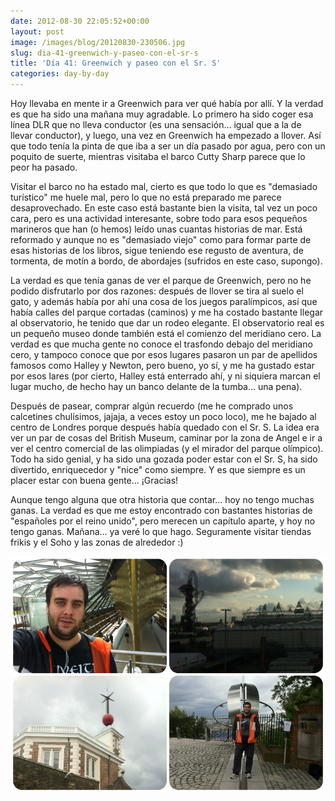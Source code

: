 ```yaml
---
date: 2012-08-30 22:05:52+00:00
layout: post
image: /images/blog/20120830-230506.jpg
slug: dia-41-greenwich-y-paseo-con-el-sr-s
title: 'Día 41: Greenwich y paseo con el Sr. S'
categories: day-by-day
---
```


Hoy llevaba en mente ir a Greenwich para ver qué había por allí. Y la verdad es que ha sido una mañana muy agradable. Lo primero ha sido coger esa línea DLR que no lleva conductor (es una sensación... igual que a la de llevar conductor), y luego, una vez en Greenwich ha empezado a llover. Así que todo tenía la pinta de que iba a ser un día pasado por agua, pero con un poquito de suerte, mientras visitaba el barco Cutty Sharp parece que lo peor ha pasado.

Visitar el barco no ha estado mal, cierto es que todo lo que es "demasiado turístico" me huele mal, pero lo que no está preparado me parece desaprovechado. En este caso está bastante bien la visita, tal vez un poco cara, pero es una actividad interesante, sobre todo para esos pequeños marineros que han (o hemos) leído unas cuantas historias de mar. Está reformado y aunque no es "demasiado viejo" como para formar parte de esas historias de los libros, sigue teniendo ese regusto de aventura, de tormenta, de motín a bordo, de abordajes (sufridos en este caso, supongo).

La verdad es que tenía ganas de ver el parque de Greenwich, pero no he podido disfrutarlo por dos razones: después de llover se tira al suelo el gato, y además había por ahí una cosa de los juegos paralímpicos, así que había calles del parque cortadas (caminos) y me ha costado bastante llegar al observatorio, he tenido que dar un rodeo elegante. El observatorio real es un pequeño museo donde también está el comienzo del meridiano cero. La verdad es que mucha gente no conoce el trasfondo debajo del meridiano cero, y tampoco conoce que por esos lugares pasaron un par de apellidos famosos como Halley y Newton, pero bueno, yo sí, y me ha gustado estar por esos lares (por cierto, Halley está enterrado ahí, y ni siquiera marcan el lugar mucho, de hecho hay un banco delante de la tumba... una pena).

Después de pasear, comprar algún recuerdo (me he comprado unos calcetines chulísimos, jajaja, a veces estoy un poco loco), me he bajado al centro de Londres porque después había quedado con el Sr. S. La idea era ver un par de cosas del British Museum, caminar por la zona de Angel e ir a ver el centro comercial de las olimpiadas (y el mirador del parque olímpico). Todo ha sido genial, y ha sido una gozada poder estar con el Sr. S, ha sido divertido, enriquecedor y "nice" como siempre. Y es que siempre es un placer estar con buena gente... ¡Gracias!

Aunque tengo alguna que otra historia que contar... hoy no tengo muchas ganas. La verdad es que me estoy encontrado con bastantes historias de "españoles por el reino unido", pero merecen un capítulo aparte, y hoy no tengo ganas. Mañana... ya veré lo que hago. Seguramente visitar tiendas frikis y el Soho y las zonas de alrededor :)

[![20120830-230506.jpg](/images/blog/20120830-230506.jpg)](/images/blog/20120830-230506.jpg)
